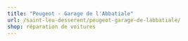 ```yaml
---
title: "Peugeot - Garage de l'Abbatiale"
url: /saint-leu-desserent/peugeot-garage-de-labbatiale/
shop: réparation de voitures
---
```

